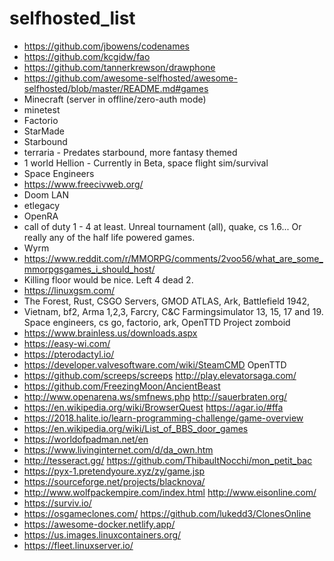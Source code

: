 # selfhosted_list

 - https://github.com/jbowens/codenames
 - https://github.com/kcgidw/fao
 - https://github.com/tannerkrewson/drawphone
 - https://github.com/awesome-selfhosted/awesome-selfhosted/blob/master/README.md#games
 - Minecraft (server in offline/zero-auth mode)
 - minetest
 - Factorio
 - StarMade
 - Starbound
 - terraria - Predates starbound, more fantasy themed
 - 1 world Hellion - Currently in Beta, space flight sim/survival
 - Space Engineers 
 - https://www.freecivweb.org/
 - Doom LAN
 - etlegacy
 - OpenRA
 - call of duty 1 - 4 at least. Unreal tournament (all), quake, cs 1.6... Or really any of the half life powered games.  
 - Wyrm
 - https://www.reddit.com/r/MMORPG/comments/2voo56/what_are_some_mmorpgsgames_i_should_host/
 - Killing floor would be nice. Left 4 dead 2.
 - https://linuxgsm.com/  
 - The Forest, Rust, CSGO Servers, GMOD   ATLAS, Ark, Battlefield 1942,
 - Vietnam, bf2, Arma 1,2,3, Farcry, C&C   Farmingsimulator 13, 15, 17 and 19. Space engineers, cs go, factorio, ark, OpenTTD Project zomboid 
 - https://www.brainless.us/downloads.aspx
 - https://easy-wi.com/
 - https://pterodactyl.io/
 - https://developer.valvesoftware.com/wiki/SteamCMD OpenTTD
 - https://github.com/screeps/screeps http://play.elevatorsaga.com/
 - https://github.com/FreezingMoon/AncientBeast
 - http://www.openarena.ws/smfnews.php http://sauerbraten.org/
 - https://en.wikipedia.org/wiki/BrowserQuest https://agar.io/#ffa
 - https://2018.halite.io/learn-programming-challenge/game-overview
 - https://en.wikipedia.org/wiki/List_of_BBS_door_games
 - https://worldofpadman.net/en
 - https://www.livinginternet.com/d/da_own.htm
 - http://tesseract.gg/ https://github.com/ThibaultNocchi/mon_petit_bac
 - https://pyx-1.pretendyoure.xyz/zy/game.jsp
 - https://sourceforge.net/projects/blacknova/
 - http://www.wolfpackempire.com/index.html http://www.eisonline.com/
 - https://surviv.io/
 - https://osgameclones.com/ https://github.com/lukedd3/ClonesOnline
 - https://awesome-docker.netlify.app/
 - https://us.images.linuxcontainers.org/
 - https://fleet.linuxserver.io/
